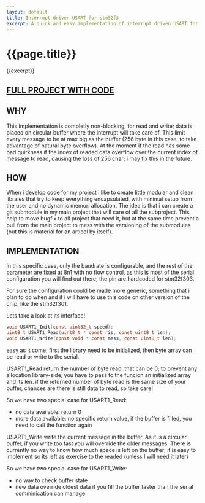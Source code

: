 ```yaml
---
layout: default
title: Interrupt driven USART for stm32f3
excerpt: A quick and easy implementation of interrupt driven USART for your project
---
```


# {{page.title}}

{{excerpt}}

## [FULL PROJECT WITH CODE](https://github.com/MauroMombelli/stm32f3-serial)

## WHY

This implementation is completly non-blocking, for read and write; data is placed on circular buffer where the interrupt will take care of.
This limit every message to be at max big as the buffer (256 byte in this case, to take advantage of natural byte overflow).
At the moment if the read has some bad quirkness if the index of readed data overflow over the current index of message to read, causing the loss of 256 char; i may fix this in the future.

## HOW

When i develop code for my project i like to create little modular and clean libraies that try to keep everything encapsulated, with minimal setup from the user and no dynamic memori allocation.
The idea is that i can create a git submodule in my main project that will care of all the subproject.
This help to move bugfix to all project that need it, but at the same time prevent a pull from the main project to mess with the versioning of the submodules (but this is material for an articel by itself).

## IMPLEMENTATION

In this specific case, only the baudrate is configurable, and the rest of the parameter are fixed at 8n1 with no flow control, as this is most of the serial configuration you will find out there; the pin are hardcoded for stm32f303.

For sure the configuration could be made more generic, something that i plan to do when and if i will have to use this code on other version of the chip, like the stm32f301.

Lets take a look at its interface!

```c
void USART1_Init(const uint32_t speed);
uint8_t USART1_Read(uint8_t * const ris, const uint8_t len);
void USART1_Write(const void * const mess, const uint8_t len);
```

easy as it come;
first the library need to be initialized, then byte array can be read or write to the serial.

USART1_Read return the number of byte read, that can be 0; to prevent any allocation library-side, you have to pass to the funcion an initialized array and its len.
if the returned number of byte read is the same size of your buffer, chances are there is still data to read, so take care!

So we have two special case for USART1_Read:
- no data available: return 0
- more data available: no specific return value, if the buffer is filled, you need to call the function again

USART1_Write write the current message in the buffer. As it is a circular buffer, if you write too fast you will override the older messages.
There is currently no way to know how much space is left on the buffer; it is easy to implement so its left as exercise to the readed (unless I will need it later)

So we have two special case for USART1_Write:
- no way to check buffer state
- new data override oldest data if you fill the buffer faster than the serial comminication can manage
